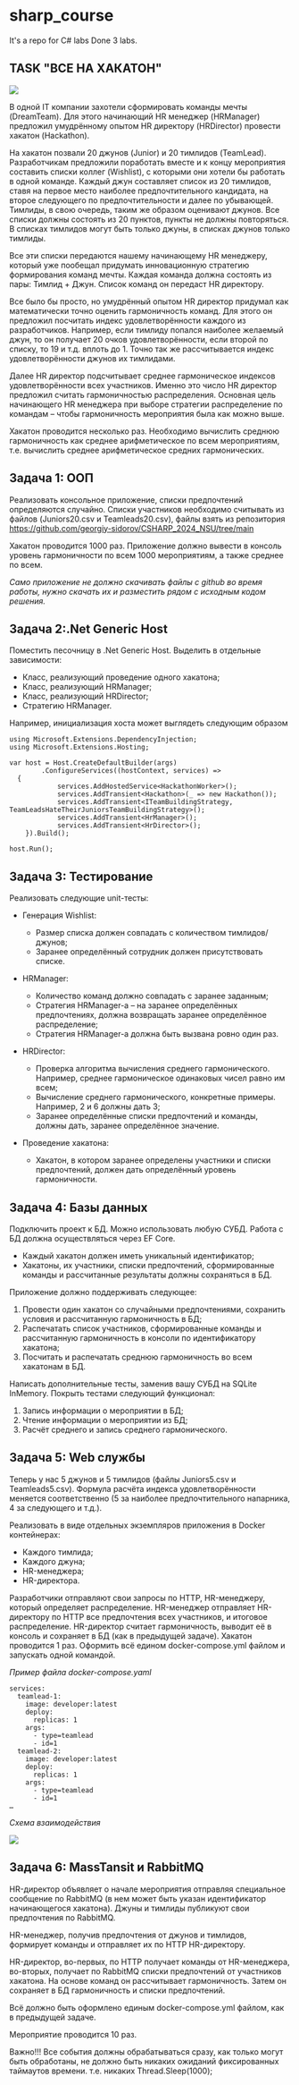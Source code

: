 # sharp_course
It's a repo for C# labs
Done 3 labs.

## TASK "ВСЕ НА ХАКАТОН" ##
![](pics/all_go_to_hackathon.png)

В одной IT компании захотели сформировать команды мечты (DreamTeam). Для этого начинающий HR менеджер (HRManager) предложил умудрённому опытом HR директору (HRDirector) провести хакатон (Hackathon).

На хакатон позвали 20 джунов (Junior) и 20 тимлидов (TeamLead). Разработчикам предложили поработать вместе и к концу мероприятия составить списки коллег (Wishlist), с которыми они хотели бы работать в одной команде. Каждый джун составляет список из 20 тимлидов, ставя на первое место наиболее предпочтительного кандидата, на второе следующего по предпочтительности и далее по убывающей. Тимлиды, в свою очередь, таким же образом оценивают джунов. Все списки должны состоять из 20 пунктов, пункты не должны повторяться. В списках тимлидов могут быть только джуны, в списках джунов только тимлиды.

Все эти списки передаются нашему начинающему HR менеджеру, который уже пообещал придумать инновационную стратегию формирования команд мечты. Каждая команда должна состоять из пары: Тимлид + Джун. Список команд он передаст HR директору.

Все было бы просто, но умудрённый опытом HR директор придумал как математически точно оценить гармоничность команд. Для этого он предложил посчитать индекс удовлетворённости каждого из разработчиков. Например, если тимлиду попался наиболее желаемый джун, то он получает 20 очков удовлетворённости, если второй по списку, то 19 и т.д. вплоть до 1. Точно так же рассчитывается индекс удовлетворённости джунов их тимлидами.

Далее HR директор подсчитывает среднее гармоническое индексов удовлетворённости всех участников. Именно это число HR директор предложил считать гармоничностью распределения. Основная цель начинающего HR менеджера при выборе стратегии распределение по командам – чтобы гармоничность мероприятия была как можно выше.

Хакатон проводится несколько раз. Необходимо вычислить среднюю гармоничность как среднее арифметическое по всем мероприятиям, т.е.  вычислить среднее арифметическое средних гармонических.

## Задача 1: ООП ##
Реализовать консольное приложение, списки предпочтений определяются случайно. Списки участников необходимо считывать из файлов (Juniors20.csv и Teamleads20.csv), файлы взять из репозитория https://github.com/georgiy-sidorov/CSHARP_2024_NSU/tree/main

Хакатон проводится 1000 раз. Приложение должно вывести в консоль уровень гармоничности по всем 1000 мероприятиям, а также среднее по всем.

*Само приложение не должно скачивать файлы с github во время работы, нужно скачать их и разместить рядом с исходным кодом решения.*


## Задача 2:.Net Generic Host ##
Поместить песочницу в .Net Generic Host. Выделить в отдельные зависимости:
- Класс, реализующий проведение одного хакатона;
- Класс, реализующий HRManager;
- Класс, реализующий HRDirector;
- Стратегию HRManager.

Например, инициализация хоста может выглядеть следующим образом

```
using Microsoft.Extensions.DependencyInjection;
using Microsoft.Extensions.Hosting;

var host = Host.CreateDefaultBuilder(args)
        .ConfigureServices((hostContext, services) =>
  {
            services.AddHostedService<HackathonWorker>();
            services.AddTransient<Hackathon>(_ => new Hackathon());
            services.AddTransient<ITeamBuildingStrategy, TeamLeadsHateTheirJuniorsTeamBuildingStrategy>();
            services.AddTransient<HrManager>();
            services.AddTransient<HrDirector>();
    }).Build();

host.Run();
```

## Задача 3: Тестирование ##
Реализовать следующие unit-тесты:

- Генерация Wishlist:
    - Размер списка должен совпадать с количеством тимлидов/джунов;
    - Заранее определённый сотрудник должен присутствовать списке.

- HRManager:
    - Количество команд должно совпадать с заранее заданным;
    - Стратегия HRManager-a – на заранее определённых предпочтениях, должна возвращать заранее определённое распределение;
    - Стратегия HRManager-а должна быть вызвана ровно один раз.

- HRDirector:
    - Проверка алгоритма вычисления среднего гармонического. Например, среднее гармоническое одинаковых чисел равно им всем;
    - Вычисление среднего гармонического, конкретные примеры. Например, 2 и 6 должны дать 3;
    - Заранее определённые списки предпочтений и команды, должны дать, заранее определённое значение.

- Проведение хакатона:
    - Хакатон, в котором заранее определены участники и списки предпочтений, должен дать определённый уровень гармоничности.
## Задача 4: Базы данных ##

Подключить проект к БД. Можно использовать любую СУБД. Работа с БД должна осуществляться через EF Core.

- Каждый хакатон должен иметь уникальный идентификатор;
- Хакатоны, их участники, списки предпочтений, сформированные команды и рассчитанные результаты должны сохраняться в БД.

Приложение должно поддерживать следующее:

1. Провести один хакатон со случайными предпочтениями, сохранить условия и рассчитанную гармоничность в БД;
2. Распечатать список участников, сформированные команды и рассчитанную гармоничность в консоли по идентификатору хакатона;
3. Посчитать и распечатать среднюю гармоничность во всем хакатонам в БД.

Написать дополнительные тесты, заменив вашу СУБД на SQLite InMemory. Покрыть тестами следующий функционал:

1. Запись информации о мероприятии в БД;
2. Чтение информации о мероприятии из БД;
3. Расчёт среднего и запись среднего гармонического.

## Задача 5: Web службы ##

Теперь у нас 5 джунов и 5 тимлидов (файлы Juniors5.csv и Teamleads5.csv). Формула расчёта индекса удовлетворённости меняется соответственно (5 за наиболее предпочтительного напарника, 4 за следующего и т.д.).

Реализовать в виде отдельных экземпляров приложения в Docker контейнерах:

- Каждого тимлида;
- Каждого джуна;
- HR-менеджера;
- HR-директора.

Разработчики отправляют свои запросы по HTTP, HR-менеджеру, который определяет распределение.
HR-менеджер отправляет HR-директору по HTTP все предпочтения всех участников, и итоговое распределение.
HR-директор считает гармоничность, выводит её в консоль и сохраняет в БД (как в предыдущей задаче).
Хакатон проводится 1 раз.
Оформить всё едином docker-compose.yml файлом и запускать одной командой.

*Пример файла docker-compose.yaml*

```
services:
  teamlead-1:
    image: developer:latest
    deploy:
      replicas: 1
    args:
      - type=teamlead
      - id=1
  teamlead-2:
    image: developer:latest
    deploy:
      replicas: 1
    args:
      - type=teamlead
      - id=1
…
```

*Схема взаимодействия*

![](pics/interaction_scheme.png)

## Задача 6: MassTansit и RabbitMQ ##

HR-директор объявляет о начале мероприятия отправляя специальное сообщение по RabbitMQ (в нем может быть указан идентификатор начинающегося хакатона). Джуны и тимлиды публикуют свои предпочтения по RabbitMQ.

HR-менеджер, получив предпочтения от джунов и тимлидов, формирует команды и отправляет их по HTTP HR-директору.

HR-директор, во-первых, по HTTP получает команды от HR-менеджера, во-вторых, получает по RabbitMQ списки предпочтений от участников хакатона. На основе команд он рассчитывает гармоничность. Затем он сохраняет в БД гармоничность и списки предпочтений.

Всё должно быть оформлено единым docker-compose.yml файлом, как в предыдущей задаче.

Мероприятие проводится 10 раз.

Важно!!! Все события должны обрабатываться сразу, как только могут быть обработаны, не должно быть никаких ожиданий фиксированных таймаутов времени. т.е. никаких Thread.Sleep(1000);